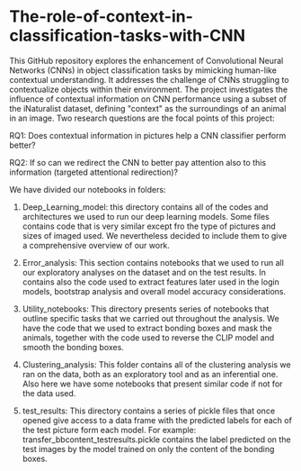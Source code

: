 # The-role-of-context-in-classification-tasks-with-CNN
This GitHub repository explores the enhancement of Convolutional Neural Networks (CNNs) in object classification tasks by mimicking human-like contextual understanding. It addresses the challenge of CNNs struggling to contextualize objects within their environment. The project investigates the influence of contextual information on CNN performance using a subset of the iNaturalist dataset, defining "context" as the surroundings of an animal in an image. 
Two research questions are the focal points of this project:

RQ1: Does contextual information in pictures help a CNN classifier perform better?

RQ2: If so can we redirect the CNN to better pay attention also to this information (targeted attentional redirection)?

We have divided our notebooks in folders:

1. Deep_Learning_model: this directory contains all of the codes and architectures we used to run our deep learning models. Some files contains code that is very similar except fro the type of pictures and sizes of imaged used. We nevertheless decided to include them to give a comprehensive overview of our work.

2. Error_analysis: This section contains notebooks that we used to run all our exploratory analyses on the dataset and on the test results. In contains also the code used to extract features later used in the login models, bootstrap analysis and overall model accuracy considerations.

3. Utility_notebooks: This directory presents series of notebooks that outline specific tasks that we carried out throughout the analysis. We have the code that we used to extract bonding boxes and mask the animals, together with the code used to reverse the CLIP model and smooth the bonding boxes.

4. Clustering_analysis: This folder contains all of the clustering analysis we ran on the data, both as an exploratory tool and as an inferential one. Also here we have some notebooks that present similar code if not for the data used.

5. test_results: This directory contains a series of pickle files that once opened give access to a data frame with the predicted labels for each of the test picture form each model. For example: transfer_bbcontent_testresults.pickle contains the label predicted on the test images by the model trained on only the content of the bonding boxes.
